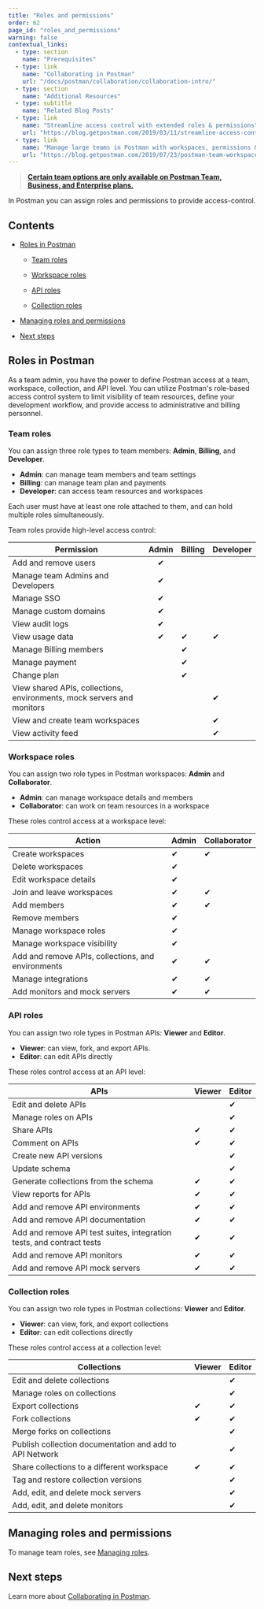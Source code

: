 ```yaml
---
title: "Roles and permissions"
order: 62
page_id: "roles_and_permissions"
warning: false
contextual_links:
  - type: section
    name: "Prerequisites"
  - type: link
    name: "Collaborating in Postman"
    url: "/docs/postman/collaboration/collaboration-intro/"
  - type: section
    name: "Additional Resources"
  - type: subtitle
    name: "Related Blog Posts"
  - type: link
    name: "Streamline access control with extended roles & permissions"
    url: "https://blog.getpostman.com/2019/03/11/streamline-access-control-with-extended-roles-permissions/?_ga=2.109343365.1078379737.1571761632-963694147.1565912089"
  - type: link
    name: "Manage large teams in Postman with workspaces, permissions & more"
    url: "https://blog.getpostman.com/2019/07/23/postman-team-workspaces-and-permissions/?_ga=2.109343365.1078379737.1571761632-963694147.1565912089"
---
```

> __[Certain team options are only available on Postman Team, Business, and Enterprise plans.](https://www.postman.com/pricing)__

In Postman you can assign roles and permissions to provide access-control.

## Contents

* [Roles in Postman](#roles-in-postman)

    * [Team roles](#team-roles)

    * [Workspace roles](#workspace-roles)

    * [API roles](#api-roles)

    * [Collection roles](#collection-roles)

* [Managing roles and permissions](#managing-roles-and-permissions)

* [Next steps](#next-steps)

## Roles in Postman

As a team admin, you have the power to define Postman access at a team, workspace, collection, and API level. You can utilize Postman's role-based access control system to limit visibility of team resources, define your development workflow, and provide access to administrative and billing personnel.

### Team roles

You can assign three role types to team members: **Admin**, **Billing**, and **Developer**.

* **Admin**: can manage team members and team settings
* **Billing**: can manage team plan and payments
* **Developer**: can access team resources and workspaces

Each user must have at least one role attached to them, and can hold multiple roles simultaneously.

Team roles provide high-level access control:

| Permission | Admin | Billing | Developer |
| --- |:---:| --- | --- |
| Add and remove users | &#x2714; | |
| Manage team Admins and Developers | &#x2714; | |
| Manage SSO | &#x2714; ||
| Manage custom domains  | &#x2714; ||
| View audit logs  | &#x2714; | |
| View usage data | &#x2714; | &#x2714; | &#x2714;
| Manage Billing members | | &#x2714; |
| Manage payment | | &#x2714; | |
| Change plan  | | &#x2714; |
| View shared APIs, collections, environments, mock servers and monitors | | |&#x2714;
| View and create team workspaces | | | &#x2714;
| View activity feed  | | | &#x2714;

### Workspace roles

You can assign two role types in Postman workspaces: **Admin** and **Collaborator**.

* **Admin**: can manage workspace details and members
* **Collaborator**: can work on team resources in a workspace

These roles control access at a workspace level:

| Action | Admin | Collaborator |
| --- | --- | --- |
| Create workspaces | &#x2714; | &#x2714; |
| Delete workspaces | &#x2714; | |
| Edit workspace details | &#x2714; | |
| Join and leave workspaces | &#x2714; | &#x2714; |
| Add members | &#x2714; | &#x2714; |
| Remove members | &#x2714; | |
| Manage workspace roles | &#x2714; | |
| Manage workspace visibility | &#x2714; | |
| Add and remove APIs, collections, and environments | &#x2714; | &#x2714; |
| Manage integrations | &#x2714; | &#x2714; |
| Add monitors and mock servers | &#x2714; | &#x2714; |

### API roles

You can assign two role types in Postman APIs: **Viewer** and **Editor**.

* **Viewer**: can view, fork, and export APIs.
* **Editor**: can edit APIs directly

These roles control access at an API level:

| APIs |   Viewer   | Editor |
| ---   |   ---     | ---   |
| Edit and delete APIs |       | &#x2714;    |
| Manage roles on APIs  |     | &#x2714;  |
| Share APIs  |   &#x2714;   | &#x2714;   |
| Comment on APIs |   &#x2714;   | &#x2714;   |
| Create new API versions |     | &#x2714;   |
| Update schema |     | &#x2714;   |
| Generate collections from the schema |   &#x2714;  | &#x2714;   |
| View reports for APIs |   &#x2714;  | &#x2714;   |
| Add and remove API environments |   &#x2714;  | &#x2714;   |
| Add and remove API documentation |   &#x2714;  | &#x2714;   |
| Add and remove API test suites, integration tests, and contract tests |   &#x2714;  | &#x2714;   |
| Add and remove API monitors |   &#x2714;  | &#x2714;   |
| Add and remove API mock servers |   &#x2714;  | &#x2714;   |

### Collection roles

You can assign two role types in Postman collections: **Viewer** and **Editor**.

* **Viewer**: can view, fork, and export collections
* **Editor**: can edit collections directly

These roles control access at a collection level:

| Collections |   Viewer   | Editor |
| ---   |   ---     | ---   |
| Edit and delete collections |       | &#x2714;    |
| Manage roles on collections  |     | &#x2714;  |
| Export collections  |   &#x2714;   | &#x2714;   |
| Fork collections |   &#x2714;   | &#x2714;   |
| Merge forks on collections  |         | &#x2714;   |
| Publish collection documentation and add to API Network  |      | &#x2714;  |
| Share collections to a different workspace  |  &#x2714;  | &#x2714;   |
| Tag and restore collection versions   |    | &#x2714;   |
| Add, edit, and delete mock servers  |         | &#x2714;   |
| Add, edit, and delete monitors |       | &#x2714;    |

## Managing roles and permissions

To manage team roles, see [Managing roles](/docs/postman-pro/managing-pro/managing-your-team/#managing-roles).

## Next steps

Learn more about [Collaborating in Postman](/docs/postman/collaboration/collaboration-intro/).

